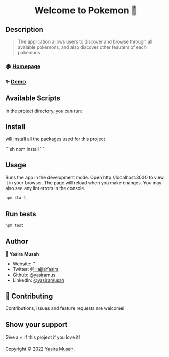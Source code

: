<h1 align="center">Welcome to Pokemon 👋</h1>

## Description

> The application allows users to discover and browse through all avalable pokemons, and also discover other feauters of each pokemons 

<!-- ### 🏠 [Homepage](https://github.com/yasiramus/pokemon.git) -->
### 🏠 [Homepage](App)

### ✨ [Demo](http://pokemon-eta-black.vercel.app/)

## Available Scripts
<p>In the project directory, you can run:</p>

## Install

<p>will install all the packages used for this project</p>
```sh
npm install
```

## Usage

<p>Runs the app in the development mode. Open http://localhost:3000 to view it in your browser. 
  The page will reload when you make changes. You may also see any lint errors in the console.</p>
  
```sh
npm start
```

## Run tests

```sh
npm test
```

## Author

👤 **Yasira Musah**

* Website: ''
* Twitter: [@HajjiaYasira](https://twitter.com/HajjiaYasira)
* Github: [@yasiramus](https://github.com/yasiramus)
* LinkedIn: [@yasiramusah](https://linkedin.com/in/yasiramusah)

## 🤝 Contributing

Contributions, issues and feature requests are welcome!

## Show your support

Give a ⭐️ if this project if you love  it!

<!-- ## 📝 License -->

Copyright © 2022 [Yasira Musah](https://github.com/yasiramus).